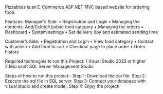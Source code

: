 Pizzabites is an E-Commerce ASP.NET MVC based website for ordering food.

Features:
Manager's Side:
• Registration and Login 
• Managing the contents: Add/Delete/Update food category 
• Managing the orders
• Dashboard
• System settings
• Set delivery boy and estimated sending time

Customer’s Side: 
• Registration and Login 
• View food category
• Contact with admin
• Add food to cart 
• Checkout page to place order 
• Order history

Required technogies to run this Project:
1.Visual Studio 2022 or higher
2.Microsoft SQL Server Management Studio

Steps of how to run this project:-
Step 1: Download the zip file.
Step 2: Execute the sql file in SQL server.
Step 3: Connect your database with visual studio and create model.
Step 4: Enjoy the project!
